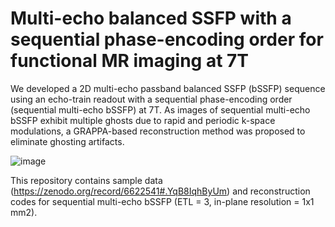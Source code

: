 # Multi-echo balanced SSFP with a sequential phase-encoding order for functional MR imaging at 7T
We developed a 2D multi-echo passband balanced SSFP (bSSFP) sequence using an echo-train readout with a sequential phase-encoding order (sequential multi-echo bSSFP) at 7T. As images of sequential multi-echo bSSFP exhibit multiple ghosts due to rapid and periodic k-space modulations, a GRAPPA-based reconstruction method was proposed to eliminate ghosting artifacts.

![image](https://user-images.githubusercontent.com/72006682/172544033-8d79de8e-a3d0-4181-8a94-8b76b8e81852.png)

This repository contains sample data (https://zenodo.org/record/6622541#.YqB8IqhByUm) and reconstruction codes for sequential multi-echo bSSFP (ETL = 3, in-plane resolution = 1x1 mm2).


